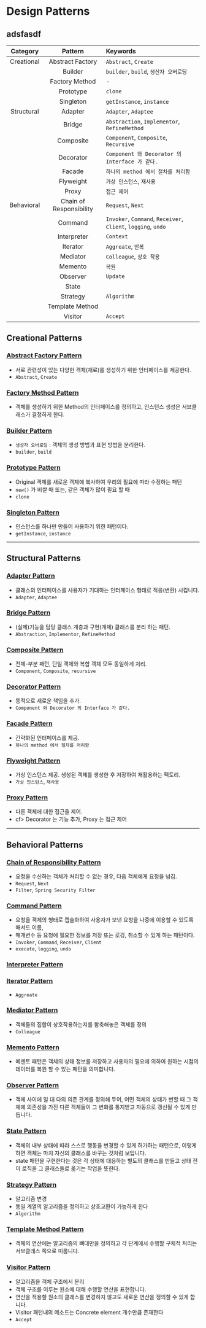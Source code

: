 # Design Patterns

## adsfasdf

| Category | Pattern | Keywords | 
| :---: | :---: | :--- | 
| Creational    | Abstract Factory          | `Abstract`, `Create` |
|               | Builder                   | `builder`, `build`, `생산자 오버로딩` |
|               | Factory Method            | - |
|               | Prototype                 | `clone` |
|               | Singleton                 | `getInstance`, `instance` |
| Structural    | Adapter                   | `Adapter`, `Adaptee` | 
|               | Bridge                    | `Abstraction`, `Implementor`, `RefineMethod` | 
|               | Composite                 | `Component`, `Composite`, `Recursive` | 
|               | Decorator                 | `Component 와 Decorator 의 Interface 가 같다.` | 
|               | Facade                    | `하나의 method 에서 절차를 처리함` |
|               | Flyweight                 | `가상 인스턴스`, `재사용` |
|               | Proxy                     | `접근 제어` |
| Behavioral    | Chain of Responsibility   | `Request`, `Next` | 
|               | Command                   | `Invoker`, `Command`, `Receiver`, `Client`, `logging`, `undo` | 
|               | Interpreter               | `Context` | 
|               | Iterator                  | `Aggreate`, `반복` | 
|               | Mediator                  | `Colleague`, `상호 작용` |
|               | Memento                   | `복원` |
|               | Observer                  | `Update` |
|               | State                     | | 
|               | Strategy                  | `Algorithm` | 
|               | Template Method           | | 
|               | Visitor                   | `Accept` |

## Creational Patterns

### [Abstract Factory Pattern](./docs/abstract_factory.adoc)

* 서로 관련성이 있는 다양한 객체(재료)를 생성하기 위한 인터페이스를 제공한다.
* `Abstract`, `Create`

### [Factory Method Pattern](./docs/factory_method.adoc)

* 객체를 생성하기 위한 Method의 인터페이스를 정의하고, 인스턴스 생성은 서브클래스가 결정하게 한다.

### [Builder Pattern](./docs/builder.md)

* `생성자 오버로딩` : 객체의 생성 방법과 표현 방법을 분리한다.
* `builder`, `build`

### [Prototype Pattern](./docs/prototype.md)

* Original 객체를 새로운 객체에 복사하여 우리의 필요에 따라 수정하는 패턴
* `new()` 가 비쌀 때 또는, 같은 객체가 많이 필요 할 때
* `clone`

### [Singleton Pattern](./docs/singleton.md)

* 인스턴스를 하나만 만들어 사용하기 위한 패턴이다.
* `getInstance`, `instance`

---

## Structural Patterns

### [Adapter Pattern](./docs/adapter.md)

* 클래스의 인터페이스를 사용자가 기대하는 인터페이스 형태로 적응(변환) 시킵니다.
* `Adapter`, `Adaptee`

### [Bridge Pattern](./docs/bridge.md)

* (실제)기능을 담당 클래스 계층과 구현(개체) 클래스를 분리 하는 패턴.
* `Abstraction`, `Implementor`, `RefineMethod`

### [Composite Pattern](./docs/composite.md)

* 전체-부분 패턴, 단일 객체와 복합 객체 모두 동일하게 처리.
* `Component`, `Composite`, `recursive`

### [Decorator Pattern](./docs/decorator.md)

* 동적으로 새로운 책임을 추가.
* `Component 와 Decorator 의 Interface 가 같다.`

### [Facade Pattern](./docs/facade.md)

* 간략화된 인터페이스를 제공.
* `하나의 method 에서 절차를 처리함`

### [Flyweight Pattern](./docs/flyweight.md)

* 가상 인스턴스 제공. 생성된 객체를 생성한 후 저장하여 재활용하는 팩토리.
* `가상 인스턴스`, `재사용`

### [Proxy Pattern](./docs/proxy.md)

* 다른 객체에 대한 접근을 제어.
* cf> Decorator 는 기능 추가, Proxy 는 접근 제어

---

## Behavioral Patterns

### [Chain of Responsibility Pattern](./docs/chain_of_responsibility.md)

* 요청을 수신하는 객체가 처리할 수 없는 경우, 다음 객체에게 요청을 넘김.
* `Request`, `Next`
* `Filter`, `Spring Security Filter`

### [Command Pattern](./docs/command.md)

* 요청을 객체의 형태로 캡슐화하여 사용자가 보낸 요청을 나중에 이용할 수 있도록 매서드 이름,
* 매개변수 등 요청에 필요한 정보를 저장 또는 로깅, 취소할 수 있게 하는 패턴이다.
* `Invoker`, `Command`, `Receiver`, `Client`
* `execute`, `logging`, `undo`

### [Interpreter Pattern](./docs/interpreter.md)

### [Iterator Pattern](./docs/interator.md)

* `Aggreate`

### [Mediator Pattern](./docs/mediator.md)

* 객체들의 집합이 상호작용하는지를 함축해놓은 객체를 정의
* `Colleague`

### [Memento Pattern](./docs/memento.md)

* 메멘토 패턴은 객체의 상태 정보를 저장하고 사용자의 필요에 의하여 원하는 시점의 데이터를 복원 할 수 있는 패턴을 의미합니다.

### [Observer Pattern](./docs/observer.md)

* 객체 사이에 일 대 다의 의존 관계를 정의해 두어, 어떤 객체의 상태가 변할 때 그 객체에 의존성을 가진 다른 객체들이 그 변화를 통지받고 자동으로 갱신될 수 있게 만듭니다.

### [State Pattern](./docs/state.md)

* 객체의 내부 상태에 따라 스스로 행동을 변경할 수 있게 허가하는 패턴으로, 이렇게 하면 객체는 마치 자신의 클래스를 바꾸는 것처럼 보입니다.
* state 패턴을 구현한다는 것은 각 상태에 대응하는 별도의 클래스를 만들고 상태 전이 로직을 그 클래스들로 옮기는 작업을 뜻한다.

### [Strategy Pattern](./docs/strategy.md)

* 알고리즘 변경
* 동일 계열의 알고리즘을 정의하고 상호교환이 가능하게 한다
* `Algorithm`

### [Template Method Pattern](./docs/template_method.md)

* 객체의 연산에는 알고리즘의 뼈대만을 정의하고 각 단계에서 수행할 구체적 처리는 서브클래스 쪽으로 미룹니다.

### [Visitor Pattern](./docs/visitor.md)

* 알고리즘을 객체 구조에서 분리
* 객체 구조를 이루는 원소에 대해 수행할 연산을 표현합니다.
* 연산을 적용할 원소의 클래스를 변경하지 않고도 새로운 연산을 정의할 수 있게 합니다.
* Visitor 패턴내의 메소드는 Concrete element 개수만큼 존재한다
* `Accept`